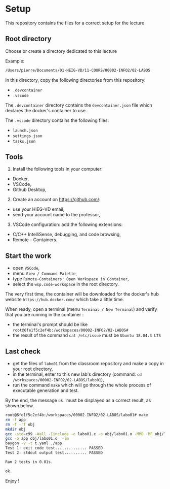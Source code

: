 # Setup

This repository contains the files for a correct setup for the lecture

## Root directory

Choose or create a directory dedicated to this lecture

Example:

```bash
/Users/pierre/Documents/01-HEIG-VD/11-COURS/00002-INFO2/02-LABOS
```

In this directory, copy the following directories from this repository:

- `.devcontainer`
- `.vscode`

The `.devcontainer` directory contains the `devcontainer.json` file which declares the docker's container to use.

The `.vscode` directory contains the following files:

- `launch.json`
- `settings.json`
- `tasks.json`

## Tools

1. Install the following tools in your computer:

  - Docker,
  - VSCode,
  - Github Desktop,

2. Create an account on https://github.com/:

  - use your HIEG-VD email,
  - send your account name to the professor,

3. VSCode configuration: add the following extensions:

  - C/C++ IntelliSense, debugging, and code browsing,
  - Remote - Containers.

## Start the work

- open `VSCode`,
- menu `View / Command Palette`,
- type `Remote-Containers: Open Workspace in Container`,
- select the `wsp.code-workspace` in the root directory.

The very first time, the container will be downloaded for the docker's hub website `https://hub.docker.com/` which take a little time.

When ready, open a terminal (menu `Terminal / New Terminal`) and verify that you are running in the container :

- the terminal's prompt should be like `root@6fe1f5c2ef4b:/workspaces/00002-INFO2/02-LABOS#` 
- the result of the command `cat /etc/issue` must be `Ubuntu 18.04.3 LTS`

## Last check

- get the files of `labo01` from the classroom repository and make a copy in your root directory,
- in the terminal, enter to this new lab's directory (command: `cd /workspaces/00002-INFO2/02-LABOS/labo01`),
- run the command `make` which will go through the whole process of executable generation and test.

By the end, the message `ok.` must be displayed as a correct result, as shown below.

```bash
root@6fe1f5c2ef4b:/workspaces/00002-INFO2/02-LABOS/labo01# make
rm -f app
rm -f -rf obj
mkdir obj
gcc -std=c99 -Wall -Iinclude -c labo01.c -o obj/labo01.o -MMD -MF obj/labo01.d
gcc -o app obj/labo01.o  -lm
baygon -v -t t.yaml ./app
Test 1: exit code test.............. PASSED
Test 2: stdout output test.......... PASSED

Ran 2 tests in 0.01s.

ok.
```


Enjoy !
